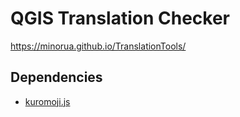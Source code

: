 # QGIS Translation Checker

https://minorua.github.io/TranslationTools/

## Dependencies

- [kuromoji.js](https://github.com/takuyaa/kuromoji.js)
